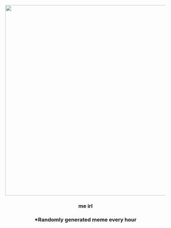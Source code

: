 <p align="center">
        <img src="https://i.redd.it/22hnbvch8vt81.jpg" width="600" height="600">
        </p>
        <h3 align="center">me irl</h3>
        <h3 align="center">*Randomly generated meme every hour</h3>
    